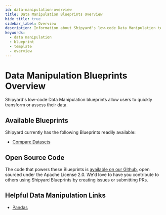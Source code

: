```yaml
---
id: data-manipulation-overview
title: Data Manipulation Blueprints Overview
hide_title: true
sidebar_label: Overview
description: Information about Shipyard's low-code Data Manipulation templates.
keywords:
  - data manipulation
  - blueprint
  - template
  - overview
---
```


# Data Manipulation Blueprints Overview

Shipyard's low-code Data Manipulation blueprints allow users to quickly transform or assess their data.

## Available Blueprints
Shipyard currently has the following Blueprints readily available:
- [Compare Datasets](data-manipulation-compare-datasets.md)

## Open Source Code
The code that powers these Blueprints is [available on our Github](https://github.com/shipyardapp/shipyard-blueprints/tree/main/shipyard_blueprints/filemanipulation), open sourced under the Apache License 2.0. We'd love to have you contribute to others using Shipyard Blueprints by creating issues or submitting PRs.

## Helpful Data Manipulation Links
- [Pandas](https://pandas.pydata.org/docs/index.html)  
